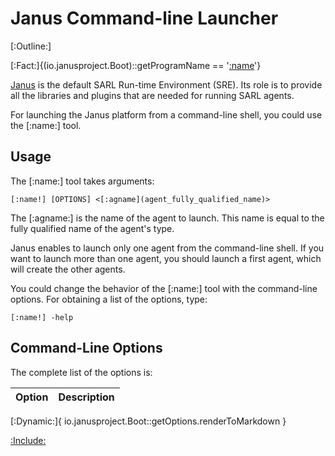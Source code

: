 # Janus Command-line Launcher

[:Outline:]

[:Fact:]{(io.janusproject.Boot)::getProgramName == '[:name](janus)'}

[Janus](http://www.janusproject.io) is the default SARL Run-time Environment (SRE).
Its role is to provide all the libraries and plugins that are needed for running SARL agents.

For launching the Janus platform from a command-line shell, you could use the [:name:] tool.

## Usage

The [:name:] tool takes arguments:


	[:name!] [OPTIONS] <[:agname](agent_fully_qualified_name)>


The [:agname:] is the name of the agent to launch. This name is equal to the
fully qualified name of the agent's type.

<note>Janus enables to launch only one agent from the command-line shell. If you want to launch
more than one agent, you should launch a first agent, which will create the other agents.</note>

You could change the behavior of the [:name:] tool with the command-line options.
For obtaining a list of the options, type:

	[:name!] -help


## Command-Line Options

The complete list of the options is:



| Option | Description |
| ------ | ----------- |
[:Dynamic:]{
	io.janusproject.Boot::getOptions.renderToMarkdown
}




[:Include:](../legal.inc)

